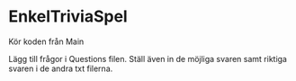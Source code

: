 # EnkelTriviaSpel

Kör koden från Main

Lägg till frågor i Questions filen. Ställ även in de möjliga svaren samt riktiga svaren i de andra txt filerna.
